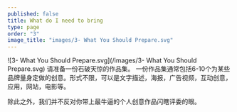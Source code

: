 ```yaml
---
published: false
title: What do I need to bring
type: page
order: "3"
image_title: "images/3- What You Should Prepare.svg"
---
```


![3- What You Should Prepare.svg](/images/3- What You Should Prepare.svg)
请准备一份石破天惊的作品集。
一份作品集通常包括6-10个为某些品牌量身定做的创意。形式不限，可以是文字描述，海报，广告视频，互动创意，应用，网站，电影等。

除此之外，我们并不反对你带上最牛逼的个人创意作品闪瞎评委的眼。